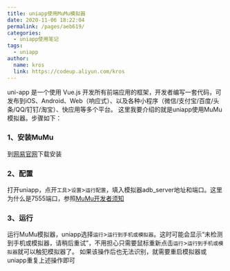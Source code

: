 ```yaml
---
title: uniapp使用MuMu模拟器
date: 2020-11-06 18:22:04
permalink: /pages/aeb619/
categories: 
  - uniapp使用笔记
tags: 
  - uniapp
author: 
  name: kros
  link: https://codeup.aliyun.com/kros
---
```

uni-app 是一个使用 Vue.js 开发所有前端应用的框架，开发者编写一套代码，可发布到iOS、Android、Web（响应式）、以及各种小程序（微信/支付宝/百度/头条/QQ/钉钉/淘宝）、快应用等多个平台。
这里我要介绍的就是uniapp使用MuMu模拟器。步骤如下：

### 1、安装MuMu
到[网易官网](https://mumu.163.com/)下载安装

### 2、配置
打开uniapp，点开`工具`>`设置`>`运行配置`，填入模拟器adb_server地址和端口。这里为什么是7555端口，参照[MuMu开发者须知](https://mumu.163.com/help/func/20190129/30131_797867.html)

### 3、运行
运行MuMu模拟器，uniapp选择`运行`>`运行到手机或模拟器`。这时可能会显示“未检测到手机或模拟器，请稍后重试”，不用担心只需要鼠标重新点击`运行`>`运行到手机或模拟器`就可以触犯模拟器了。
如果该操作后也无法识别，就需要重启模拟器或uniapp重复上述操作即可